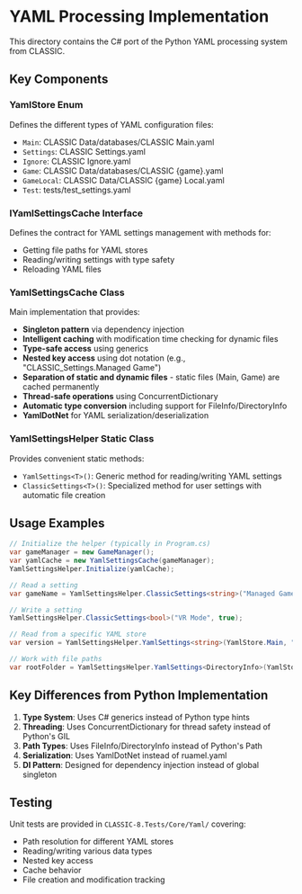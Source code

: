 # YAML Processing Implementation

This directory contains the C# port of the Python YAML processing system from CLASSIC.

## Key Components

### YamlStore Enum
Defines the different types of YAML configuration files:
- `Main`: CLASSIC Data/databases/CLASSIC Main.yaml
- `Settings`: CLASSIC Settings.yaml  
- `Ignore`: CLASSIC Ignore.yaml
- `Game`: CLASSIC Data/databases/CLASSIC {game}.yaml
- `GameLocal`: CLASSIC Data/CLASSIC {game} Local.yaml
- `Test`: tests/test_settings.yaml

### IYamlSettingsCache Interface
Defines the contract for YAML settings management with methods for:
- Getting file paths for YAML stores
- Reading/writing settings with type safety
- Reloading YAML files

### YamlSettingsCache Class
Main implementation that provides:
- **Singleton pattern** via dependency injection
- **Intelligent caching** with modification time checking for dynamic files
- **Type-safe access** using generics
- **Nested key access** using dot notation (e.g., "CLASSIC_Settings.Managed Game")
- **Separation of static and dynamic files** - static files (Main, Game) are cached permanently
- **Thread-safe operations** using ConcurrentDictionary
- **Automatic type conversion** including support for FileInfo/DirectoryInfo
- **YamlDotNet** for YAML serialization/deserialization

### YamlSettingsHelper Static Class
Provides convenient static methods:
- `YamlSettings<T>()`: Generic method for reading/writing YAML settings
- `ClassicSettings<T>()`: Specialized method for user settings with automatic file creation

## Usage Examples

```csharp
// Initialize the helper (typically in Program.cs)
var gameManager = new GameManager();
var yamlCache = new YamlSettingsCache(gameManager);
YamlSettingsHelper.Initialize(yamlCache);

// Read a setting
var gameName = YamlSettingsHelper.ClassicSettings<string>("Managed Game");

// Write a setting
YamlSettingsHelper.ClassicSettings<bool>("VR Mode", true);

// Read from a specific YAML store
var version = YamlSettingsHelper.YamlSettings<string>(YamlStore.Main, "CLASSIC_Info.version");

// Work with file paths
var rootFolder = YamlSettingsHelper.YamlSettings<DirectoryInfo>(YamlStore.GameLocal, "Root_Folder_Game");
```

## Key Differences from Python Implementation

1. **Type System**: Uses C# generics instead of Python type hints
2. **Threading**: Uses ConcurrentDictionary for thread safety instead of Python's GIL
3. **Path Types**: Uses FileInfo/DirectoryInfo instead of Python's Path
4. **Serialization**: Uses YamlDotNet instead of ruamel.yaml
5. **DI Pattern**: Designed for dependency injection instead of global singleton

## Testing

Unit tests are provided in `CLASSIC-8.Tests/Core/Yaml/` covering:
- Path resolution for different YAML stores
- Reading/writing various data types
- Nested key access
- Cache behavior
- File creation and modification tracking